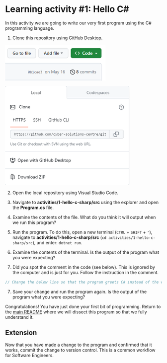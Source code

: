 # Learning activity #1: Hello C#

In this activity we are going to write our very first program using the C# programming language.

1. Clone this repository using GitHub Desktop.

![Image showing a green button that reads code.](../../images/green-code-button.PNG)

![Image showing a dialog with an Open with GitHub Desktop option.](../../images/clone-modal-window.PNG)

2. Open the local repository using Visual Studio Code.

3. Navigate to **activities/1-hello-c-sharp/src** using the explorer and open the **Program.cs** file.

4. Examine the contents of the file. What do you think it will output when we run this program?

5. Run the program. To do this, open a new terminal (`CTRL` + `SHIFT` + `'`), navigate to **activities/1-hello-c-sharp/src** (`cd activities/1-hello-c-sharp/src`), and enter: `dotnet run`. 

6. Examine the contents of the terminal. Is the output of the program what you were expecting?

6. Did you spot the comment in the code (see below). This is ignored by the computer and is just for you. Follow the instruction in the comment.

```c#
// Change the below line so that the program greets C# instead of the world (E.g., Hello, C#!)`
```

7. Save your change and run the program again. Is the output of the program what you were expecting?

Congratulations! You have just done your first bit of programming. Return to the [main README]() where we will dissect this program so that we fully understand it.

## Extension

Now that you have made a change to the program and confirmed that it works, commit the change to version control. This is a common workflow for Software Engineers.